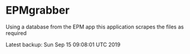 # EPMgrabber
Using a database from the EPM app this application scrapes the files as required


Latest backup: Sun Sep 15 09:08:01 UTC 2019
